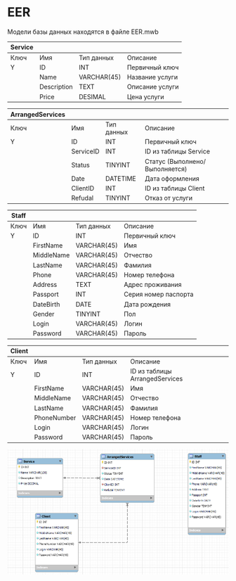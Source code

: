 # EER
Модели базы данных находятся в файле EER.mwb

| Service |             |             |                 |
|---------|-------------|-------------|-----------------|
| Ключ    | Имя         | Тип данных  | Описание        |
| Y       | ID          | INT         | Первичный ключ  |
|         | Name        | VARCHAR(45) | Название услуги |
|         | Description | TEXT        | Описание услуги |
|         | Price       | DESIMAL     | Цена услуги     |

| ArrangedServices |           |            |                                |
|------------------|-----------|------------|--------------------------------|
| Ключ             | Имя       | Тип данных | Описание                       |
| Y                | ID        | INT        | Первичный ключ                 |
|                  | ServiceID | INT        | ID из таблицы Service          |
|                  | Status    | TINYINT    | Статус (Выполнено/Выполняется) |
|                  | Date      | DATETIME   | Дата оформления                |
|                  | ClientID  | INT        | ID из таблицы Client           |
|                  | Refudal   | TINYINT    | Отказ от услуги                |


| Staff |            |             |                      |
|-------|------------|-------------|----------------------|
| Ключ  | Имя        | Тип данных  | Описание             |
| Y     | ID         | INT         | Первичный ключ       |
|       | FirstName  | VARCHAR(45) | Имя                  |
|       | MiddleName | VARCHAR(45) | Отчество             |
|       | LastName   | VARCHAR(45) | Фамилия              |
|       | Phone      | VARCHAR(45) | Номер телефона       |
|       | Address    | TEXT        | Адрес проживания     |
|       | Passport   | INT         | Серия номер паспорта |
|       | DateBirth  | DATE        | Дата рождения        |
|       | Gender     | TINYINT     | Пол                  |
|       | Login      | VARCHAR(45) | Логин                |
|       | Password   | VARCHAR(45) | Пароль               |


| Client |             |             |                                |
|--------|-------------|-------------|--------------------------------|
| Ключ   | Имя         | Тип данных  | Описание                       |
| Y      | ID          | INT         | ID из таблицы ArrangedServices |
|        | FirstName   | VARCHAR(45) | Имя                            |
|        | MiddleName  | VARCHAR(45) | Отчество                       |
|        | LastName    | VARCHAR(45) | Фамилия                        |
|        | PhoneNumber | VARCHAR(45) | Номер телефона                 |
|        | Login       | VARCHAR(45) | Логин                          |
|        | Password    | VARCHAR(45) | Пароль                         |


![](IMAGE.PNG)

 

	
	
	
	
	
